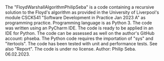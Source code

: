 The "FloydWarshallAlgorithmPhilipSeba" is a code containing a recursive solution to the Floyd's algorithm as provided in the University of Liverpool's module CSCK541 "Software Development in Practice Jan 2023 A" as programming practice.
Programming language is as Python 3.
The code was written using an PyCharm IDE. 
The code is ready to be applied in an IDE for Python.
The code can be assessed as well on the author's GitHub account: phseba.
The Python code requires the importation of "sys" and "itertools".
The code has been tested with unit and performance tests. See also "Report".
The code is under no license.
Author: Philip Seba. 06.02.2023.
